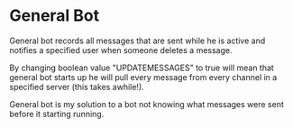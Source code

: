 # General Bot
General bot records all messages that are sent while he is active and notifies a specified user when someone deletes a message. 

By changing boolean value "UPDATEMESSAGES" to true will mean that general bot starts up he will pull every message from every channel in a specified server (this takes awhile!). 

General bot is my solution to a bot not knowing what messages were sent before it starting running. 
